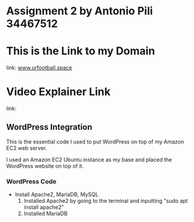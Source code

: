# Assignment 2 by Antonio Pili 34467512

# This is the Link to my Domain

link: www.urfootball.space

# Video Explainer Link

link: 

## WordPress Integration

This is the essential code I used to put WordPress on top of my Amazon EC2 web server.

I used an Amazon EC2 Ubuntu instance as my base and placed the WordPress website on top of it.

### WordPress Code

- Install Apache2, MariaDB, MySQL
  1. Installed Apache2 by going to the terminal and inputting "sudo apt install apache2"
  2. Installed MariaDB 
